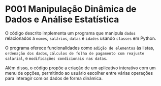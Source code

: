 # P001 Manipulação Dinâmica de Dados e Análise Estatística

O código descrito implementa um programa que manipula `dados` relacionados a `nomes`, `salários`, `datas` e `idades` usando `classes` em Python. 

O programa oferece funcionalidades como `adição de elementos` às listas, `ordenação dos dados`, `cálculos de folha de pagamento com reajuste salarial`, e `modificações condicionais nas datas`. 

Além disso, o código propõe a criação de um aplicativo interativo com um menu de opções, permitindo ao usuário escolher entre várias operações para interagir com os dados de forma dinâmica.